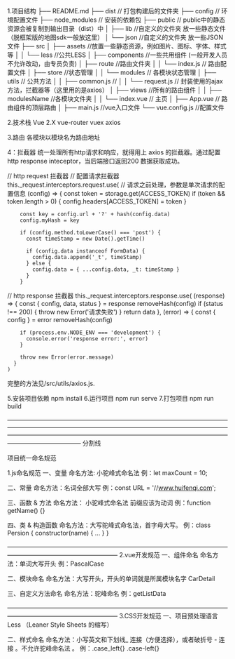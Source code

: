 1.项目结构
├── README.md
├── dist  // 打包构建后的文件夹
├── config  // 环境配置文件
├── node_modules  // 安装的依赖包
├── public  // public中的静态资源会被复制到输出目录（dist）中
│   ├── lib //自定义的文件夹 放一些静态文件（脱框架版的地图sdk一般放这里）
│   └── json //自定义的文件夹 放一些JSON文件
├── src
│   ├── assets //放置一些静态资源，例如图片、图标、字体、样式等
│   │   └── less //公共LESS
│   ├── components //一些共用组件 (一般开发人员不允许改动，由专员负责)
│   ├── route //路由文件夹
│   │   └── index.js  // 路由配置文件
│   ├── store //状态管理
│   │   └── modules  // 各模块状态管理
│   ├── utils // 公共方法
│   │   ├── common.js  //
│   │   └── request.js  // 封装使用的ajax方法，拦截器等（这里用的是axios）
│   ├── views //所有的路由组件
│   │   ├── modulesName  //各模块文件夹
│   │   └── index.vue  // 主页
│   ├── App.vue // 路由组件的顶层路由
│   ├── main.js //vue入口文件
└── vue.config.js //配置文件

2.技术栈
    Vue 2.X
    vue-router
    vuex
    axios

3.路由
各模块以模块名为路由地址 

4：拦截器
统一处理所有http请求和响应，就得用上 axios 的拦截器。通过配置http response inteceptor，当后端接口返回200 数据获取成功。

// http request 拦截器
     // 配置请求拦截器
    this._request.interceptors.request.use(
      // 请求之前处理，参数是单次请求的配置信息
      (config) => {
        const token = storage.get(ACCESS_TOKEN)
        if (token && token.length > 0) {
          config.headers[ACCESS_TOKEN] = token
        }

        const key = config.url + '?' + hash(config.data)
        config.myHash = key

        if (config.method.toLowerCase() === 'post') {
          const timeStamp = new Date().getTime()

          if (config.data instanceof FormData) {
            config.data.append('_t', timeStamp)
          } else {
            config.data = { ...config.data, _t: timeStamp }
          }
        }


// http response 拦截器
this._request.interceptors.response.use(
      (response) => {
        const { config, data, status } = response
        removeHash(config)
        if (status !== 200) {
          throw new Error('请求失败')
        }
        return data
      },
      (error) => {
        const { config } = error
        removeHash(config)

        if (process.env.NODE_ENV === 'development') {
          console.error('response error:', error)
        }

        throw new Error(error.message)
      }
    )
完整的方法见/src/utils/axios.js.


5.安装项目依赖
  npm install
6.运行项目
  npm run serve
7.打包项目
  npm run build


————————————————————————————————————————————————————————————————————————————————————————————————————————————————————————
分割线


项目统一命名规范

1.js命名规范
一、变量 
命名方法: 小驼峰式命名法
例：let maxCount = 10;

二、常量
命名方法：名词全部大写
例：const URL = '//www.huifenqi.com';

三、函数 & 方法
命名方法： 小驼峰式命名法 前缀应该为动词
例：function getName() {}

四、类 & 构造函数
命名方法：大写驼峰式命名法，首字母大写。
例：class Persion {
  constructor(name) {
   ...
  }
}

——————————————————————————————————————————————————————
2.vue开发规范
一、组件命名
命名方法：单词大写开头
例：PascalCase

二、模块命名
命名方法：大写开头，开头的单词就是所属模块名字
CarDetail

三、自定义方法命名
命名方法：驼峰命名
例：getListData


——————————————————————————————————————————————————————
3.CSS开发规范
一、项目预处理语言
Less （Leaner Style Sheets 的缩写）


二、样式命名
命名方法：小写英文和下划线_ 连接（方便选择），或者破折号 - 连接 。不允许驼峰命名法 。
例：.case_left{}  .case-left{}

